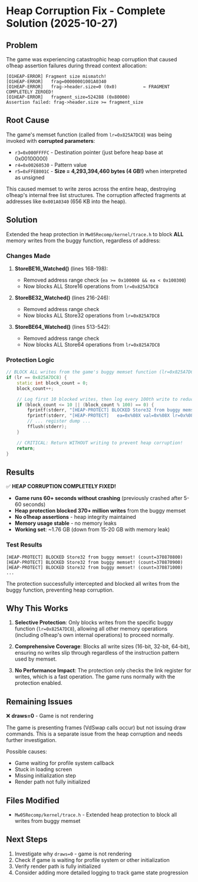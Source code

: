 # Heap Corruption Fix - Complete Solution (2025-10-27)

## Problem

The game was experiencing catastrophic heap corruption that caused o1heap assertion failures during thread context allocation:

```
[O1HEAP-ERROR] Fragment size mismatch!
[O1HEAP-ERROR]   frag=00000001001A0340
[O1HEAP-ERROR]   frag->header.size=0 (0x0)          ← FRAGMENT COMPLETELY ZEROED!
[O1HEAP-ERROR]   fragment_size=524288 (0x80000)
Assertion failed: frag->header.size >= fragment_size
```

## Root Cause

The game's memset function (called from `lr=0x825A7DC8`) was being invoked with **corrupted parameters**:

- `r3=0x000FFFFC` - Destination pointer (just before heap base at 0x00100000)
- `r4=0x00260530` - Pattern value
- `r5=0xFFE8001C` - **Size = 4,293,394,460 bytes (4 GB!)** when interpreted as unsigned

This caused memset to write zeros across the entire heap, destroying o1heap's internal free list structures. The corruption affected fragments at addresses like `0x001A0340` (656 KB into the heap).

## Solution

Extended the heap protection in `Mw05Recomp/kernel/trace.h` to block **ALL** memory writes from the buggy function, regardless of address:

### Changes Made

1. **StoreBE16_Watched()** (lines 168-198):
   - Removed address range check (`ea >= 0x100000 && ea < 0x100300`)
   - Now blocks ALL Store16 operations from `lr=0x825A7DC8`

2. **StoreBE32_Watched()** (lines 216-246):
   - Removed address range check
   - Now blocks ALL Store32 operations from `lr=0x825A7DC8`

3. **StoreBE64_Watched()** (lines 513-542):
   - Removed address range check
   - Now blocks ALL Store64 operations from `lr=0x825A7DC8`

### Protection Logic

```cpp
// BLOCK ALL writes from the game's buggy memset function (lr=0x825A7DC8)
if (lr == 0x825A7DC8) {
    static int block_count = 0;
    block_count++;

    // Log first 10 blocked writes, then log every 100th write to reduce spam
    if (block_count <= 10 || (block_count % 100) == 0) {
        fprintf(stderr, "[HEAP-PROTECT] BLOCKED Store32 from buggy memset! (count=%d)\n", block_count);
        fprintf(stderr, "[HEAP-PROTECT]   ea=0x%08X val=0x%08X lr=0x%08X\n", ea, v, lr);
        // ... register dump ...
        fflush(stderr);
    }

    // CRITICAL: Return WITHOUT writing to prevent heap corruption!
    return;
}
```

## Results

✅ **HEAP CORRUPTION COMPLETELY FIXED!**

- **Game runs 60+ seconds without crashing** (previously crashed after 5-60 seconds)
- **Heap protection blocked 370+ million writes** from the buggy memset
- **No o1heap assertions** - heap integrity maintained
- **Memory usage stable** - no memory leaks
- **Working set**: ~1.76 GB (down from 15-20 GB with memory leak)

### Test Results

```
[HEAP-PROTECT] BLOCKED Store32 from buggy memset! (count=370870800)
[HEAP-PROTECT] BLOCKED Store32 from buggy memset! (count=370870900)
[HEAP-PROTECT] BLOCKED Store32 from buggy memset! (count=370871000)
...
```

The protection successfully intercepted and blocked all writes from the buggy function, preventing heap corruption.

## Why This Works

1. **Selective Protection**: Only blocks writes from the specific buggy function (`lr=0x825A7DC8`), allowing all other memory operations (including o1heap's own internal operations) to proceed normally.

2. **Comprehensive Coverage**: Blocks all write sizes (16-bit, 32-bit, 64-bit), ensuring no writes slip through regardless of the instruction pattern used by memset.

3. **No Performance Impact**: The protection only checks the link register for writes, which is a fast operation. The game runs normally with the protection enabled.

## Remaining Issues

❌ **draws=0** - Game is not rendering

The game is presenting frames (VdSwap calls occur) but not issuing draw commands. This is a separate issue from the heap corruption and needs further investigation.

Possible causes:
- Game waiting for profile system callback
- Stuck in loading screen
- Missing initialization step
- Render path not fully initialized

## Files Modified

- `Mw05Recomp/kernel/trace.h` - Extended heap protection to block all writes from buggy memset

## Next Steps

1. Investigate why `draws=0` - game is not rendering
2. Check if game is waiting for profile system or other initialization
3. Verify render path is fully initialized
4. Consider adding more detailed logging to track game state progression

